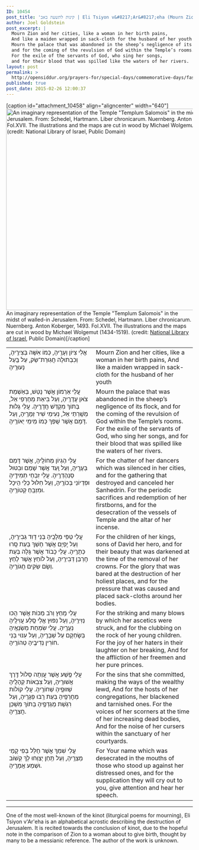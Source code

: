 ```yaml
---
ID: 10454
post_title: 'קינות לתשעה באב | Eli Tsiyon v&#8217;Ar&#8217;eha (Mourn Zion and her cities) translated by Joel Goldstein'
author: Joel Goldstein
post_excerpt: |
  Mourn Zion and her cities, like a woman in her birth pains,
  And like a maiden wrapped in sack-cloth for the husband of her youth
  Mourn the palace that was abandoned in the sheep’s negligence of its flock,
  and for the coming of the revulsion of God within the Temple’s rooms.
  For the exile of the servants of God, who sing her songs,
  and for their blood that was spilled like the waters of her rivers.
layout: post
permalink: >
  http://opensiddur.org/prayers-for/special-days/commemorative-days/fast-days/tisha-bav/eli-tsiyon-vareha-mourn-zion-and-her-cities-translated-by-joel-goldstein/
published: true
post_date: 2015-02-26 12:00:37
---
```

[caption id="attachment_10458" align="aligncenter" width="640"]<a href="http://opensiddur.org/wp-content/uploads/2015/07/Hartmann-Schedel-Hierosolima-14931.jpg"><img src="http://opensiddur.org/wp-content/uploads/2015/07/Hartmann-Schedel-Hierosolima-14931-1024x871.jpg" alt="An imaginary representation of the Temple &quot;Templum Salomois&quot; in the midst of walled-in Jerusalem. From: Schedel, Hartmann. Liber chronicarum. Nuernberg. Anton Koberger, 1493. Fol.XVII. The illustrations and the maps are cut in wood by Michael Wolgemut (1434-1519). (credit: National Library of Israel, Public Domain)" width="640" height="544" class="size-large wp-image-10458" /></a> An imaginary representation of the Temple "Templum Salomois" in the midst of walled-in Jerusalem. From: Schedel, Hartmann. Liber chronicarum. Nuernberg. Anton Koberger, 1493. Fol.XVII. The illustrations and the maps are cut in wood by Michael Wolgemut (1434-1519). (credit: <a href="http://web.archive.org/web/20160314033640/http://www.jnul.huji.ac.il/dl/maps/jer/html/jer007.htm">National Library of Israel</a>, Public Domain)[/caption]

<table style="margin-left: auto;margin-right: auto;"><tbody>
<tr><td style="vertical-align:top;" width="46%">
<div class="liturgy"><span lang="he">
אֱלִי צִיּוֹן וְעָרֶֽיהָ, כְּמוֹ אִשָּׁה בְּצִירֶֽיהָ,
וְכִבְתוּלָה חֲגֽוּרַת־שַׂק, עַל בַּֽעַל נְעוּרֶֽיהָ
</span></div>
</td>
 
<td style="vertical-align:top;" width="53%">
<div class="english">
Mourn Zion and her cities, like a woman in her birth pains,
And like a maiden wrapped in sack-cloth for the husband of her youth
</div>
</td></tr>


<tr><td style="vertical-align:top;" width="46%">
<div class="liturgy"><span lang="he">
עֲלֵי אַרְמוֹן אֲשֶׁר נֻטַּשׁ, בְּאַשְׁמַת צֹאן עֲדָרֶֽיהָ,
וְעַל בִּיאַת מְחָרְפֵי אֵל, בְּתוֹךְ מִקְדַּשׁ חֲדָרֶֽיהָ.
עֲלֵי גָלוּת מְשָֽׁרְתֵי אֵל, נְעִימֵי שִׁיר זְמָרֶֽיהָ,
וְעַל דָּמָם אֲשֶׁר שֻׁפַּךְ כְּמוֹ מֵימֵי יְאוֹרֶֽיהָ.
</span></div>
</td>
 
<td style="vertical-align:top;" width="53%">
<div class="english">
Mourn the palace that was abandoned in the sheep’s negligence of its flock, 
and for the coming of the revulsion of God within the Temple’s rooms.
For the exile of the servants of God, who sing her songs, 
and for their blood that was spilled like the waters of her rivers.
</div>
</td></tr>


<tr><td style="vertical-align:top;" width="46%">
<div class="liturgy"><span lang="he">
עֲלֵי הֶגְיוֹן מְחוֹלֶֽיהָ, אֲשֶׁר דָּמַם בְּעָרֶֽיהָ,
וְעַל וַֽעַד אֲשֶׁר שָׁמַם וּבִטּוּל סַנְהֶדְרֶֽיהָ.
עֲלֵי זִבְחֵי תְמִידֶֽיהָ וּפִדְיוֹנֵי בְּכוֹרֶֽיהָ,
וְעַל חִלּוּל כְּלֵי הֵיכָל וּמִזְבֵּֽחַ קְטוֹרֶֽיהָ.
</span></div>
</td>
 
<td style="vertical-align:top;" width="53%">
<div class="english">
For the chatter of her dancers which was silenced in her cities, 
and for the gathering that destroyed and canceled her Sanhedrin. 
For the periodic sacrifices and redemption of her firstborns, 
and for the desecration of the vessels of Temple and the altar of her incense.
</div>
</td></tr>


<tr><td style="vertical-align:top;" width="46%">
<div class="liturgy"><span lang="he">
עֲלֵי טַפֵּי מְלָכֶֽיהָ בְּנֵי דָוִד גְּבִירֶֽיהָ,
וְעַל יׇפְיָם אֲשֶׁר חָשַׁךְ בְּעֵת סָֽרוּ כְּתָרֶֽיהָ.
עֲלֵי כָבוֹד אֲשֶׁר גָּלָה בְּעֵת חׇרְבַּן דְּבִירֶֽיהָ,
וְעַל לוֹחֵץ אֲשֶׁר לָחַץ וְשָׂם שַׂקִּים חֲגוֹרֶֽיהָ.
</span></div>
</td>
 
<td style="vertical-align:top;" width="53%">
<div class="english">
For the children of her kings, sons of David her hero, 
and for their beauty that was darkened at the time of the removal of her crowns. 
For the glory that was bared at the destruction of her holiest places, 
and for the pressure that was caused and placed sack-cloths around her bodies.
</div>
</td></tr>


<tr><td style="vertical-align:top;" width="46%">
<div class="liturgy"><span lang="he">
עֲלֵי מַֽחַץ וְרֹב מַכּוֹת אֲשֶׁר הֻכּוּ נְזִירֶֽיהָ,
וְעַל נִפּוּץ אֱלֵי סֶֽלַע עֲוִילֶֽיהָ נְעָרֶֽיהָ.
עֲלֵי שִׂמְחַת מְשַׂנְאֶֽיהָ בְּשׇׂחְקָם עַל שְׁבָרֶֽיהָ,
וְעַל עִנּוּי בְּנֵי חוֹרִין נְדִיבֶֽיהָ טְהוֹרֶֽיהָ.
</span></div>
</td>
 
<td style="vertical-align:top;" width="53%">
<div class="english">
For the striking and many blows by which her ascetics were struck, 
and for the clubbing on the rock of her young children. 
For the joy of her haters in their laughter on her breaking,
And for the affliction of her freemen and her pure princes.
</div>
</td></tr>


<tr><td style="vertical-align:top;" width="46%">
<div class="liturgy"><span lang="he">
עֲלֵי פֶֽשַׁע אֲשֶׁר עָֽוְתָה סְלוֹל דֶּֽרֶךְ אֲשׁוּרֶֽיהָ,
וְעַל צִבְאוֹת קְהָלֶֽיהָ שְׁזוּפֶֽיהָ שְׁחוֹרֶֽיהָ.
עֲלֵי קוֹלוֹת מְחׇרְפֶֽיהָ בְּעֵת רַֽבּוּ פְגָרֶֽיהָ,
וְעַל רִגְשַׁת מְגַדְפֶֽיהָ בְּתוֹךְ מִשְׁכַּן חֲצֵרֶֽיהָ.
</span></div>
</td>
 
<td style="vertical-align:top;" width="53%">
<div class="english">
For the sins that she committed, making the ways of the wealthy lewd, 
And for the hosts of her congregations, her blackened and tarnished ones.
For the voices of her scorners at the time of her increasing dead bodies, 
And for the noise of her cursers within the sanctuary of her courtyards. 
</div>
</td></tr>


<tr><td style="vertical-align:top;" width="46%">
<div class="liturgy"><span lang="he">
עֲלֵי שִׁמְךָ אֲשֶׁר חֻלַּל בְּפִי קָמֵי מְצֵרֶֽיהָ,
וְעַל תַּֽחַן יְצַוְּחוּ לָךְ קְשׁוֹב וּשְׁמַע אֲמָרֶֽיהָ.
</span></div>
</td>
 
<td style="vertical-align:top;" width="53%">
<div class="english">
For Your name which was desecrated in the mouths of those who stood up against her distressed ones, 
and for the supplication they will cry out to you, give attention and hear her speech. 
</div>
</td></tr>
</tbody></tbody></tbody></tbody></table>

<hr />

One of the most well-known of the kinot (liturgical poems for mourning), Eli Tsiyon v'Ar'eha is an alphabetical acrostic describing the destruction of Jerusalem. It is recited towards the conclusion of kinot, due to the hopeful note in the comparison of Zion to a woman about to give birth, thought by many to be a messianic reference. The author of the work is unknown.